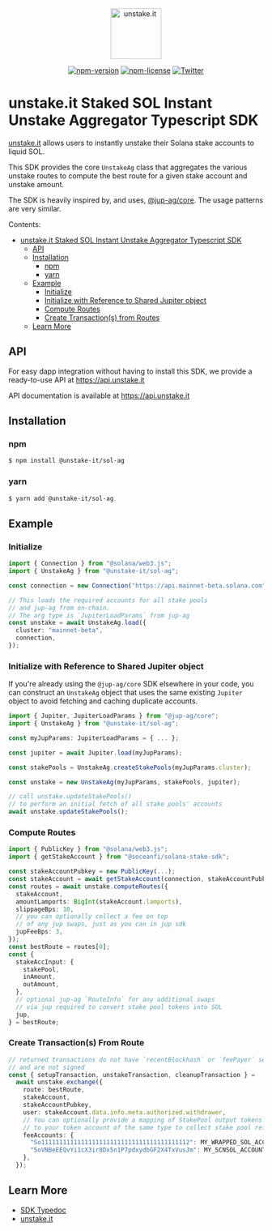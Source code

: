 <div align="center">
  <a href="https://unstake.it/">
  <!-- need to use raw.githubusercontent.com URL for it to work with externally (vercel) hosted typedoc -->
  <img src="https://raw.githubusercontent.com/igneous-labs/unstake-ag/master/assets/logo.png" height="100" alt="unstake.it">
  </a>
</div>

<div align="center">

[![npm-version](https://img.shields.io/npm/v/@unstake-it/sol-ag?style=flat)](https://npmjs.com/@unstake-it/sol-ag)
[![npm-license](https://img.shields.io/npm/l/@unstake-it/sol-ag?style=flat)](https://npmjs.com/@unstake-it/sol-ag)
[![Twitter](https://img.shields.io/twitter/follow/unstakeit?style=flat&color=f24f83)](https://twitter.com/unstakeit)

</div>

# unstake.it Staked SOL Instant Unstake Aggregator Typescript SDK

[unstake.it](https://unstake.it) allows users to instantly unstake their Solana stake accounts to liquid SOL.

This SDK provides the core `UnstakeAg` class that aggregates the various unstake routes to compute the best route for a given stake account and unstake amount.

The SDK is heavily inspired by, and uses, [@jup-ag/core](https://www.npmjs.com/package/@jup-ag/core). The usage patterns are very similar.

Contents:
- [unstake.it Staked SOL Instant Unstake Aggregator Typescript SDK](#unstakeit-staked-sol-instant-unstake-aggregator-typescript-sdk)
  - [API](#api)
  - [Installation](#installation)
    - [npm](#npm)
    - [yarn](#yarn)
  - [Example](#example)
    - [Initialize](#initialize)
    - [Initialize with Reference to Shared Jupiter object](#initialize-with-reference-to-shared-jupiter-object)
    - [Compute Routes](#compute-routes)
    - [Create Transaction(s) from Routes](#create-transactions-from-route)
  - [Learn More](#learn-more)

## API

For easy dapp integration without having to install this SDK, we provide a ready-to-use API at https://api.unstake.it

API documentation is available at https://api.unstake.it

## Installation

### npm

```bash
$ npm install @unstake-it/sol-ag
```

### yarn

```bash
$ yarn add @unstake-it/sol-ag
```

## Example

### Initialize

```ts
import { Connection } from "@solana/web3.js";
import { UnstakeAg } from "@unstake-it/sol-ag";

const connection = new Connection("https://api.mainnet-beta.solana.com");

// This loads the required accounts for all stake pools
// and jup-ag from on-chain.
// The arg type is `JupiterLoadParams` from jup-ag
const unstake = await UnstakeAg.load({
  cluster: "mainnet-beta",
  connection,
});
```

### Initialize with Reference to Shared Jupiter object

If you're already using the `@jup-ag/core` SDK elsewhere in your code, you can construct an `UnstakeAg` object that uses the same existing `Jupiter` object to avoid fetching and caching duplicate accounts.

```ts
import { Jupiter, JupiterLoadParams } from "@jup-ag/core";
import { UnstakeAg } from "@unstake-it/sol-ag";

const myJupParams: JupiterLoadParams = { ... };

const jupiter = await Jupiter.load(myJupParams);

const stakePools = UnstakeAg.createStakePools(myJupParams.cluster);

const unstake = new UnstakeAg(myJupParams, stakePools, jupiter);

// call unstake.updateStakePools()
// to perform an initial fetch of all stake pools' accounts
await unstake.updateStakePools();
```

### Compute Routes

```ts
import { PublicKey } from "@solana/web3.js";
import { getStakeAccount } from "@soceanfi/solana-stake-sdk";

const stakeAccountPubkey = new PublicKey(...);
const stakeAccount = await getStakeAccount(connection, stakeAccountPubkey);
const routes = await unstake.computeRoutes({
  stakeAccount,
  amountLamports: BigInt(stakeAccount.lamports),
  slippageBps: 10,
  // you can optionally collect a fee on top
  // of any jup swaps, just as you can in jup sdk
  jupFeeBps: 3,
});
const bestRoute = routes[0];
const {
  stakeAccInput: {
    stakePool,
    inAmount,
    outAmount,
  },
  // optional jup-ag `RouteInfo` for any additional swaps
  // via jup required to convert stake pool tokens into SOL
  jup,
} = bestRoute;
```

### Create Transaction(s) From Route

```ts
// returned transactions do not have `recentBlockhash` or `feePayer` set
// and are not signed
const { setupTransaction, unstakeTransaction, cleanupTransaction } =
  await unstake.exchange({
    route: bestRoute,
    stakeAccount,
    stakeAccountPubkey,
    user: stakeAccount.data.info.meta.authorized.withdrawer,
    // You can optionally provide a mapping of StakePool output tokens / wrapped SOL
    // to your token account of the same type to collect stake pool referral fees / jup swap fees
    feeAccounts: {
      "So11111111111111111111111111111111111111112": MY_WRAPPED_SOL_ACCOUNT,
      "5oVNBeEEQvYi1cX3ir8Dx5n1P7pdxydbGF2X4TxVusJm": MY_SCNSOL_ACCOUNT,
    },
  });
```

## Learn More

- [SDK Typedoc](https://unstake-ag.vercel.app)
- [unstake.it](https://unstake.it)
